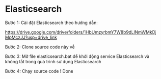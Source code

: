# Elasticsearch

Bước 1: Cài đặt Elasticsearch theo hướng dẫn: 

https://drive.google.com/drive/folders/1HbUmzyrbmY7W8b9dLINmWMkDjMpMczJJ?usp=drive_link

Bước 2: Clone source code này về

Bước 3: Mở file elasticsearch.bat để khởi động service Elasticsearch và không tắt trong quá trình sử dụng Elasticsearch 

Bước 4: Chạy source code ! Done
